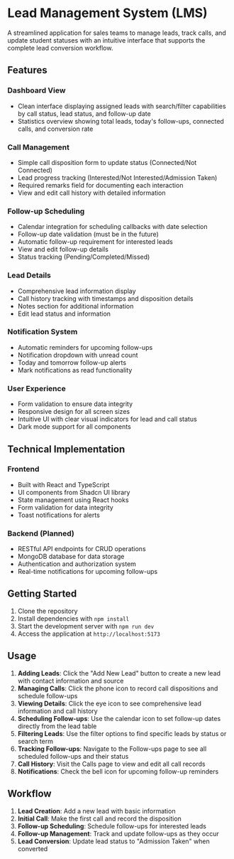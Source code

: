 # Lead Management System (LMS)

A streamlined application for sales teams to manage leads, track calls, and update student statuses with an intuitive interface that supports the complete lead conversion workflow.

## Features

### Dashboard View
- Clean interface displaying assigned leads with search/filter capabilities by call status, lead status, and follow-up date
- Statistics overview showing total leads, today's follow-ups, connected calls, and conversion rate

### Call Management
- Simple call disposition form to update status (Connected/Not Connected)
- Lead progress tracking (Interested/Not Interested/Admission Taken)
- Required remarks field for documenting each interaction
- View and edit call history with detailed information

### Follow-up Scheduling
- Calendar integration for scheduling callbacks with date selection
- Follow-up date validation (must be in the future)
- Automatic follow-up requirement for interested leads
- View and edit follow-up details
- Status tracking (Pending/Completed/Missed)

### Lead Details
- Comprehensive lead information display
- Call history tracking with timestamps and disposition details
- Notes section for additional information
- Edit lead status and information

### Notification System
- Automatic reminders for upcoming follow-ups
- Notification dropdown with unread count
- Today and tomorrow follow-up alerts
- Mark notifications as read functionality

### User Experience
- Form validation to ensure data integrity
- Responsive design for all screen sizes
- Intuitive UI with clear visual indicators for lead and call status
- Dark mode support for all components

## Technical Implementation

### Frontend
- Built with React and TypeScript
- UI components from Shadcn UI library
- State management using React hooks
- Form validation for data integrity
- Toast notifications for alerts

### Backend (Planned)
- RESTful API endpoints for CRUD operations
- MongoDB database for data storage
- Authentication and authorization system
- Real-time notifications for upcoming follow-ups

## Getting Started

1. Clone the repository
2. Install dependencies with `npm install`
3. Start the development server with `npm run dev`
4. Access the application at `http://localhost:5173`

## Usage

1. **Adding Leads**: Click the "Add New Lead" button to create a new lead with contact information and source
2. **Managing Calls**: Click the phone icon to record call dispositions and schedule follow-ups
3. **Viewing Details**: Click the eye icon to see comprehensive lead information and call history
4. **Scheduling Follow-ups**: Use the calendar icon to set follow-up dates directly from the lead table
5. **Filtering Leads**: Use the filter options to find specific leads by status or search term
6. **Tracking Follow-ups**: Navigate to the Follow-ups page to see all scheduled follow-ups and their status
7. **Call History**: Visit the Calls page to view and edit all call records
8. **Notifications**: Check the bell icon for upcoming follow-up reminders

## Workflow

1. **Lead Creation**: Add a new lead with basic information
2. **Initial Call**: Make the first call and record the disposition
3. **Follow-up Scheduling**: Schedule follow-ups for interested leads
4. **Follow-up Management**: Track and update follow-ups as they occur
5. **Lead Conversion**: Update lead status to "Admission Taken" when converted

